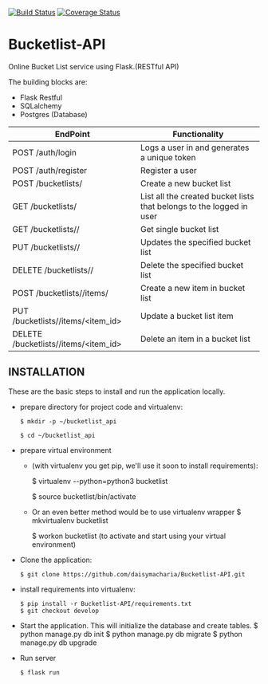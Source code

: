 [![Build Status](https://travis-ci.org/daisymacharia/Bucketlist-API.svg?branch=ft-functionality-148194901)](https://travis-ci.org/daisymacharia/Bucketlist-API)
[![Coverage Status](https://coveralls.io/repos/github/daisymacharia/Bucketlist-API/badge.svg?branch=ft-functionality-148194901)](https://coveralls.io/github/daisymacharia/Bucketlist-API?branch=ft-functionality-148194901)

# Bucketlist-API

Online Bucket List service using Flask.(RESTful API)

The building blocks are:
  * Flask Restful
  * SQLalchemy
  * Postgres (Database)

EndPoint | Functionality
------------ | -------------
POST /auth/login | Logs a user in and generates a unique token
POST /auth/register | Register a user
POST /bucketlists/  | Create a new bucket list
GET /bucketlists/ | List all the created bucket lists that belongs to the logged in user
GET /bucketlists/<id>/ | Get single bucket list
PUT /bucketlists/<id>/ | Updates the specified bucket list
DELETE /bucketlists/<id>/ | Delete the specified bucket list
POST /bucketlists/<id>/items/ | Create a new item in bucket list
PUT /bucketlists/<id>/items/<item_id> | Update a bucket list item
DELETE /bucketlists/<id>/items/<item_id> | Delete an item in a bucket list

## INSTALLATION

These are the basic steps to install and run the application locally.

* prepare directory for project code and virtualenv:

      $ mkdir -p ~/bucketlist_api

      $ cd ~/bucketlist_api
* prepare virtual environment
  * (with virtualenv you get pip, we'll use it soon to install requirements):

      $ virtualenv --python=python3 bucketlist

      $ source bucketlist/bin/activate
  * Or an even better method would be to use virtualenv wrapper
      $ mkvirtualenv bucketlist

      $ workon bucketlist (to activate and start using your virtual environment)

* Clone the application:

      $ git clone https://github.com/daisymacharia/Bucketlist-API.git

* install requirements into virtualenv:

      $ pip install -r Bucketlist-API/requirements.txt
      $ git checkout develop

 * Start the application. This will initialize the database and create tables.
       $ python manage.py db init
       $ python manage.py db migrate
       $ python manage.py db upgrade

 * Run server

       $ flask run
